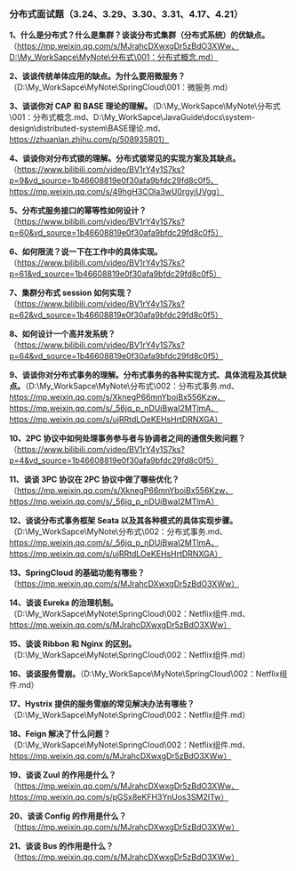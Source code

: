 ### 分布式面试题（3.24、3.29、3.30、3.31、4.17、4.21）

**1、什么是分布式？什么是集群？谈谈分布式集群（分布式系统）的优缺点。**（https://mp.weixin.qq.com/s/MJrahcDXwxgDr5zBdO3XWw、D:\My_WorkSapce\MyNote\分布式\001：分布式概念.md）

**2、谈谈传统单体应用的缺点。为什么要用微服务？**（D:\My_WorkSapce\MyNote\SpringCloud\001：微服务.md）

**3、谈谈你对 CAP 和 BASE 理论的理解。**（D:\My_WorkSapce\MyNote\分布式\001：分布式概念.md、D:\My_WorkSapce\JavaGuide\docs\system-design\distributed-system\BASE理论.md、https://zhuanlan.zhihu.com/p/508935801）

**4、谈谈你对分布式锁的理解。分布式锁常见的实现方案及其缺点。**（https://www.bilibili.com/video/BV1rY4y1S7ks?p=9&vd_source=1b46608819e0f30afa9bfdc29fd8c0f5、https://mp.weixin.qq.com/s/49hgH3COla3wU0rgyiUVgg）

**5、分布式服务接口的幂等性如何设计？**（https://www.bilibili.com/video/BV1rY4y1S7ks?p=60&vd_source=1b46608819e0f30afa9bfdc29fd8c0f5）

**6、如何限流？说一下在工作中的具体实现。**（https://www.bilibili.com/video/BV1rY4y1S7ks?p=61&vd_source=1b46608819e0f30afa9bfdc29fd8c0f5）

**7、集群分布式 session 如何实现？**（https://www.bilibili.com/video/BV1rY4y1S7ks?p=62&vd_source=1b46608819e0f30afa9bfdc29fd8c0f5）

**8、如何设计一个高并发系统？**（https://www.bilibili.com/video/BV1rY4y1S7ks?p=64&vd_source=1b46608819e0f30afa9bfdc29fd8c0f5）

**9、谈谈你对分布式事务的理解。分布式事务的各种实现方式、具体流程及其优缺点。**（D:\My_WorkSapce\MyNote\分布式\002：分布式事务.md、https://mp.weixin.qq.com/s/XknegP66mnYboiBx556Kzw、https://mp.weixin.qq.com/s/_56jq_p_nDUiBwaI2MTlmA、https://mp.weixin.qq.com/s/ujRRtdLOeKEHsHrtDRNXGA） 

**10、2PC 协议中如何处理事务参与者与协调者之间的通信失败问题？**（https://www.bilibili.com/video/BV1rY4y1S7ks?p=4&vd_source=1b46608819e0f30afa9bfdc29fd8c0f5）

**11、谈谈 3PC 协议在 2PC 协议中做了哪些优化？**（https://mp.weixin.qq.com/s/XknegP66mnYboiBx556Kzw、https://mp.weixin.qq.com/s/_56jq_p_nDUiBwaI2MTlmA）

**12、谈谈分布式事务框架 Seata 以及其各种模式的具体实现步骤。**（D:\My_WorkSapce\MyNote\分布式\002：分布式事务.md、https://mp.weixin.qq.com/s/_56jq_p_nDUiBwaI2MTlmA、https://mp.weixin.qq.com/s/ujRRtdLOeKEHsHrtDRNXGA）

**13、SpringCloud 的基础功能有哪些？**（https://mp.weixin.qq.com/s/MJrahcDXwxgDr5zBdO3XWw）

**14、谈谈 Eureka 的治理机制。**（D:\My_WorkSapce\MyNote\SpringCloud\002：Netflix组件.md、https://mp.weixin.qq.com/s/MJrahcDXwxgDr5zBdO3XWw）

**15、谈谈 Ribbon 和 Nginx 的区别。**（D:\My_WorkSapce\MyNote\SpringCloud\002：Netflix组件.md）

**16、谈谈服务雪崩。**（D:\My_WorkSapce\MyNote\SpringCloud\002：Netflix组件.md）

**17、Hystrix 提供的服务雪崩的常见解决办法有哪些？**（D:\My_WorkSapce\MyNote\SpringCloud\002：Netflix组件.md）

**18、Feign 解决了什么问题？**（D:\My_WorkSapce\MyNote\SpringCloud\002：Netflix组件.md、https://mp.weixin.qq.com/s/MJrahcDXwxgDr5zBdO3XWw）

**19、谈谈 Zuul 的作用是什么？**（https://mp.weixin.qq.com/s/MJrahcDXwxgDr5zBdO3XWw、https://mp.weixin.qq.com/s/pGSx8eKFH3YnUos3SM2ITw）

**20、谈谈 Config 的作用是什么？**（https://mp.weixin.qq.com/s/MJrahcDXwxgDr5zBdO3XWw）

**21、谈谈 Bus 的作用是什么？**（https://mp.weixin.qq.com/s/MJrahcDXwxgDr5zBdO3XWw）